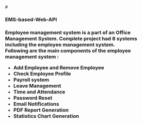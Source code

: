 #<h3> EMS-based-Web-API <h3>
      Employee management system is a part of an Office Management System.
Complete project had 8 systems including the employee management system.
 <br> Following are the main components of the employee management system :<br>
<ul type=" bullet "><li>Add Employee and Remove   Employee</li> 
<li>Check Employee Profile </li>
<li>Payroll system </li>
<li> Leave Management</li> 
<li> Time and Attendance </li> 
<li>Password Reset </li>
<li>Email Notifications </li>
<li> PDF Report Generation </li>
<li>Statistics Chart Generation </li> </ul>
